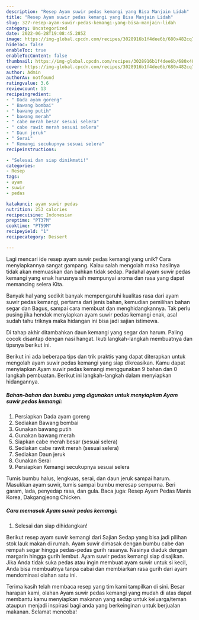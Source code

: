 ```yaml
---
description: "Resep Ayam suwir pedas kemangi yang Bisa Manjain Lidah"
title: "Resep Ayam suwir pedas kemangi yang Bisa Manjain Lidah"
slug: 327-resep-ayam-suwir-pedas-kemangi-yang-bisa-manjain-lidah
category: Uncategorized
date: 2022-06-28T19:08:45.285Z
image: https://img-global.cpcdn.com/recipes/3028916b1f4dee6b/680x482cq70/ayam-suwir-pedas-kemangi-foto-resep-utama.jpg
hideToc: false
enableToc: true
enableTocContent: false
thumbnail: https://img-global.cpcdn.com/recipes/3028916b1f4dee6b/680x482cq70/ayam-suwir-pedas-kemangi-foto-resep-utama.jpg
cover: https://img-global.cpcdn.com/recipes/3028916b1f4dee6b/680x482cq70/ayam-suwir-pedas-kemangi-foto-resep-utama.jpg
author: Admin
authorAv: notfound
ratingvalue: 3.6
reviewcount: 13
recipeingredient:
- " Dada ayam goreng"
- " Bawang bombai"
- " bawang putih"
- " bawang merah"
- " cabe merah besar sesuai selera"
- " cabe rawit merah sesuai selera"
- " Daun jeruk"
- " Serai"
- " Kemangi secukupnya sesuai selera"
recipeinstructions:

- "Selesai dan siap dinikmati!"
categories:
- Resep
tags:
- ayam
- suwir
- pedas

katakunci: ayam suwir pedas 
nutrition: 253 calories
recipecuisine: Indonesian
preptime: "PT37M"
cooktime: "PT59M"
recipeyield: "1"
recipecategory: Dessert

---
```





Lagi mencari ide resep ayam suwir pedas kemangi yang unik? Cara menyiapkannya sangat gampang. Kalau salah mengolah maka hasilnya tidak akan memuaskan dan bahkan tidak sedap. Padahal ayam suwir pedas kemangi yang enak harusnya sih mempunyai aroma dan rasa yang dapat memancing selera Kita.





Banyak hal yang sedikit banyak mempengaruhi kualitas rasa dari ayam suwir pedas kemangi, pertama dari jenis bahan, kemudian pemilihan bahan segar dan Bagus, sampai cara membuat dan menghidangkannya. Tak perlu pusing jika hendak menyiapkan ayam suwir pedas kemangi enak,      asal sudah tahu triknya maka hidangan ini bisa jadi sajian istimewa.














Di tahap akhir ditambahkan daun kemangi yang segar dan harum. Paling cocok disantap dengan nasi hangat. Ikuti langkah-langkah membuatnya dan tipsnya berikut ini.






Berikut ini ada beberapa tips dan trik praktis yang dapat diterapkan untuk mengolah ayam suwir pedas kemangi yang siap dikreasikan. Kamu dapat menyiapkan Ayam suwir pedas kemangi menggunakan 9 bahan dan 0 langkah pembuatan. Berikut ini langkah-langkah dalam menyiapkan hidangannya.

<!--inarticleads1-->

##### Bahan-bahan dan bumbu yang digunakan untuk menyiapkan Ayam suwir pedas kemangi:

1. Persiapkan  Dada ayam goreng
1. Sediakan  Bawang bombai
1. Gunakan  bawang putih
1. Gunakan  bawang merah
1. Siapkan  cabe merah besar (sesuai selera)
1. Sediakan  cabe rawit merah (sesuai selera)
1. Sediakan  Daun jeruk
1. Gunakan  Serai
1. Persiapkan  Kemangi secukupnya sesuai selera


Tumis bumbu halus, lengkuas, serai, dan daun jeruk sampai harum. Masukkan ayam suwir, tumis sampai bumbu meresap sempurna. Beri garam, lada, penyedap rasa, dan gula. Baca juga: Resep Ayam Pedas Manis Korea, Dakgangjeong Chicken. 

<!--inarticleads2-->

##### Cara memasak Ayam suwir pedas kemangi:


1. Selesai dan siap dihidangkan!

Berikut resep ayam suwir kemangi dari Sajian Sedap yang bisa jadi pilihan stok lauk makan di rumah. Ayam suwir dimasak dengan bumbu cabe dan rempah segar hingga pedas-pedas gurih rasanya. Nasinya diaduk dengan margarin hingga gurih lembut. Ayam suwir pedas kemangi siap disajikan. Jika Anda tidak suka pedas atau ingin membuat ayam suwir untuk si kecil, Anda bisa membuatnya tanpa cabai dan membiarkan rasa gurih dari ayam mendominasi olahan satu ini. 

Terima kasih telah membaca resep yang tim kami tampilkan di sini. Besar harapan kami, olahan Ayam suwir pedas kemangi yang mudah di atas dapat membantu kamu menyiapkan makanan yang sedap untuk keluarga/teman ataupun menjadi inspirasi bagi anda yang berkeinginan untuk berjualan makanan. Selamat mencoba!
